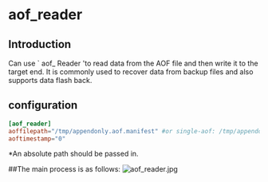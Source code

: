 # aof_reader

## Introduction

Can use ` aof_ Reader 'to read data from the AOF file and then write it to the target end.
It is commonly used to recover data from backup files and also supports data flash back.

## configuration

```toml
[aof_reader]
aoffilepath="/tmp/appendonly.aof.manifest" #or single-aof: /tmp/appendonly.aof"
aoftimestamp="0"
```

*An absolute path should be passed in.

##The main process is as follows:
![aof_reader.jpg](/public/aof_reader.jpg)